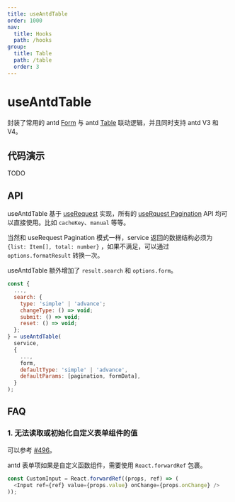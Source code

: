 ```yaml
---
title: useAntdTable
order: 1000
nav:
  title: Hooks
  path: /hooks
group:
  title: Table
  path: /table
  order: 3
---
```


# useAntdTable

封装了常用的 antd [Form](https://ant.design/components/form-cn/) 与 antd [Table](https://ant.design/components/table-cn/) 联动逻辑，并且同时支持 antd V3 和 V4。

## 代码演示

TODO

## API

useAntdTable 基于 [useRequest](/zh-CN/async) 实现，所有的 [useRquest Pagination](/zh-CN/async?anchor=pagination#api-1) API 均可以直接使用。比如 `cacheKey`、`manual` 等等。

当然和 useRequest Pagination 模式一样，service 返回的数据结构必须为 `{list: Item[], total: number}` ，如果不满足，可以通过 `options.formatResult` 转换一次。

useAntdTable 额外增加了 `result.search` 和 `options.form`。

```javascript
const {
  ...,
  search: {
    type: 'simple' | 'advance';
    changeType: () => void;
    submit: () => void;
    reset: () => void;
  };
} = useAntdTable(
  service,
  {
    ...,
    form,
    defaultType: 'simple' | 'advance',
    defaultParams: [pagination, formData],
  }
);
```

## FAQ

### 1. 无法读取或初始化自定义表单组件的值

可以参考 [#496](https://github.com/alibaba/hooks/issues/496)。

antd 表单项如果是自定义函数组件，需要使用 `React.forwardRef` 包裹。

```js
const CustomInput = React.forwardRef((props, ref) => (
  <Input ref={ref} value={props.value} onChange={props.onChange} />
));
```